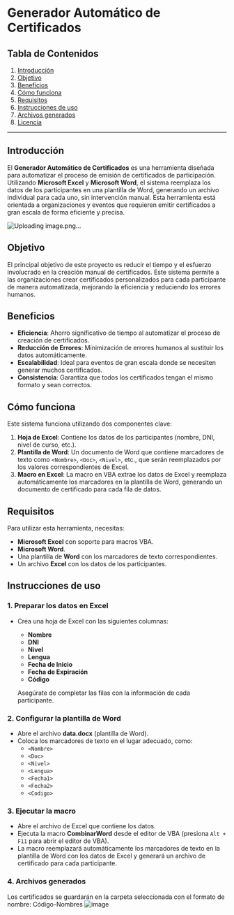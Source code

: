 
# Generador Automático de Certificados

## Tabla de Contenidos

1. [Introducción](#introducción)
2. [Objetivo](#objetivo)
3. [Beneficios](#beneficios)
4. [Cómo funciona](#cómo-funciona)
5. [Requisitos](#requisitos)
6. [Instrucciones de uso](#instrucciones-de-uso)
7. [Archivos generados](#archivos-generados)
8. [Licencia](#licencia)

---

## Introducción

El **Generador Automático de Certificados** es una herramienta diseñada para automatizar el proceso de emisión de certificados de participación. Utilizando **Microsoft Excel** y **Microsoft Word**, el sistema reemplaza los datos de los participantes en una plantilla de Word, generando un archivo individual para cada uno, sin intervención manual. Esta herramienta está orientada a organizaciones y eventos que requieren emitir certificados a gran escala de forma eficiente y precisa.

![Uploading image.png…]()

## Objetivo

El principal objetivo de este proyecto es reducir el tiempo y el esfuerzo involucrado en la creación manual de certificados. Este sistema permite a las organizaciones crear certificados personalizados para cada participante de manera automatizada, mejorando la eficiencia y reduciendo los errores humanos.

## Beneficios

- **Eficiencia**: Ahorro significativo de tiempo al automatizar el proceso de creación de certificados.
- **Reducción de Errores**: Minimización de errores humanos al sustituir los datos automáticamente.
- **Escalabilidad**: Ideal para eventos de gran escala donde se necesiten generar muchos certificados.
- **Consistencia**: Garantiza que todos los certificados tengan el mismo formato y sean correctos.
  
## Cómo funciona

Este sistema funciona utilizando dos componentes clave:

1. **Hoja de Excel**: Contiene los datos de los participantes (nombre, DNI, nivel de curso, etc.).
2. **Plantilla de Word**: Un documento de Word que contiene marcadores de texto como `<Nombre>`, `<Doc>`, `<Nivel>`, etc., que serán reemplazados por los valores correspondientes de Excel.
3. **Macro en Excel**: La macro en VBA extrae los datos de Excel y reemplaza automáticamente los marcadores en la plantilla de Word, generando un documento de certificado para cada fila de datos.

## Requisitos

Para utilizar esta herramienta, necesitas:

- **Microsoft Excel** con soporte para macros VBA.
- **Microsoft Word**.
- Una plantilla de **Word** con los marcadores de texto correspondientes.
- Un archivo **Excel** con los datos de los participantes.

## Instrucciones de uso

### 1. Preparar los datos en Excel

- Crea una hoja de Excel con las siguientes columnas:
    - **Nombre**
    - **DNI**
    - **Nivel**
    - **Lengua**
    - **Fecha de Inicio**
    - **Fecha de Expiración**
    - **Código**
  
  Asegúrate de completar las filas con la información de cada participante.

### 2. Configurar la plantilla de Word

- Abre el archivo **data.docx** (plantilla de Word).
- Coloca los marcadores de texto en el lugar adecuado, como:
    - `<Nombre>`
    - `<Doc>`
    - `<Nivel>`
    - `<Lengua>`
    - `<Fecha1>`
    - `<Fecha2>`
    - `<Codigo>`
  
### 3. Ejecutar la macro

- Abre el archivo de Excel que contiene los datos.
- Ejecuta la macro **CombinarWord** desde el editor de VBA (presiona `Alt + F11` para abrir el editor de VBA).
- La macro reemplazará automáticamente los marcadores de texto en la plantilla de Word con los datos de Excel y generará un archivo de certificado para cada participante.

### 4. Archivos generados

Los certificados se guardarán en la carpeta seleccionada con el formato de nombre: Código-Nombres
  ![image](https://github.com/user-attachments/assets/eef55206-c441-4c47-8b2f-46f7ebc0c05e)

